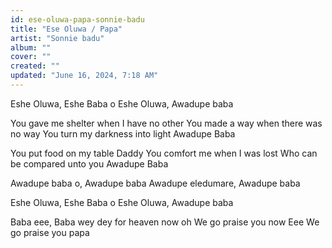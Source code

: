```yaml
---
id: ese-oluwa-papa-sonnie-badu
title: "Ese Oluwa / Papa"
artist: "Sonnie badu"
album: ""
cover: ""
created: ""
updated: "June 16, 2024, 7:18 AM"
---
```


Eshe Oluwa, Eshe Baba o
Eshe Oluwa, Awadupe baba

You gave me shelter when I have no other
You made a way when there was no way
You turn my darkness into light
Awadupe Baba

You put food on my table Daddy
You comfort me when I was lost
Who can be compared unto you
Awadupe Baba

Awadupe baba o, Awadupe baba
Awadupe eledumare, Awadupe baba

Eshe Oluwa, Eshe Baba o
Eshe Oluwa, Awadupe baba

Baba eee, Baba wey dey for heaven now oh
We go praise you now Eee
We go praise you papa